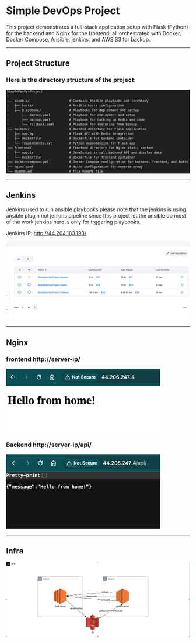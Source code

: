 # Simple DevOps Project

This project demonstrates a full-stack application setup with Flask (Python) for the backend and Nginx for the frontend, all orchestrated with Docker, Docker Compose, Ansible, jenkins, and AWS S3 for backup.

---

## Project Structure

### Here is the directory structure of the project:


![alt text](image-1.png)


---

## Jenkins

 Jenkins used to run ansible playbooks please note that the jenkins is using ansible plugin not jenkins pipeline since this project let the    ansible do most of the work jenkins here is only for trggering playbooks.

Jenkins IP: http://44.204.183.193/

![alt text](image.png)


---
## Nginx 
### frontend http://server-ip/

![alt text](image-3.png)

### Backend http://server-ip/api/

![alt text](image-5.png)

---
## Infra

![alt text](image-2.png)
